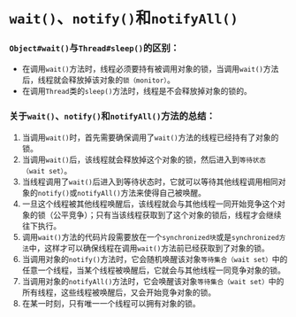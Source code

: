 #  `wait()`、`notify()`和`notifyAll()`

### `Object#wait()`与`Thread#sleep()`的区别：
* 在调用`wait()`方法时，线程必须要持有被调用对象的锁，当调用`wait()`方法后，线程就会释放掉该对象的`锁（monitor）`。
* 在调用`Thread`类的`sleep()`方法时，线程是不会释放掉对象的锁的。

### 关于`wait()`、`notify()`和`notifyAll()`方法的总结：
1. 当调用`wait()`时，首先需要确保调用了`wait()`方法的线程已经持有了对象的锁。
2. 当调用`wait()`后，该线程就会释放掉这个对象的锁，然后进入到`等待状态（wait set）`。
3. 当线程调用了`wait()`后进入到等待状态时，它就可以等待其他线程调用相同对象的`notify()`或`notifyAll()`方法来使得自己被唤醒。
4. 一旦这个线程被其他线程唤醒后，该线程就会与其他线程一同开始竞争这个对象的锁（公平竞争）；只有当该线程获取到了这个对象的锁后，线程才会继续往下执行。
5. 调用`wait()`方法的代码片段需要放在一个`synchronized块`或是`synchronized方法`中，这样才可以确保线程在调用`wait()`方法前已经获取到了对象的锁。
6. 当调用对象的`notify()`方法时，它会随机唤醒该对象`等待集合（wait set）`中的任意一个线程，当某个线程被唤醒后，它就会与其他线程一同竞争对象的锁。
7. 当调用对象的`notifyAll()`方法时，它会唤醒该对象`等待集合（wait set）`中的所有线程，这些线程被唤醒后，又会开始竞争对象的锁。
8. 在某一时刻，只有唯一一个线程可以拥有对象的锁。
